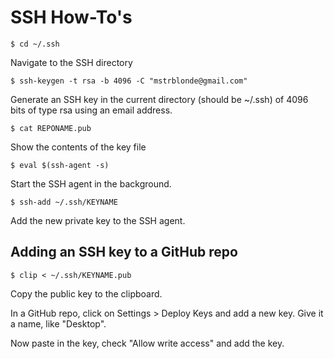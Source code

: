 # SSH How-To's

```
$ cd ~/.ssh
```

Navigate to the SSH directory

```
$ ssh-keygen -t rsa -b 4096 -C "mstrblonde@gmail.com"
```

Generate an SSH key in the current directory (should be ~/.ssh) of 4096 bits of type rsa using an email address.

```
$ cat REPONAME.pub
```

Show the contents of the key file

```
$ eval $(ssh-agent -s)
```

Start the SSH agent in the background.

```
$ ssh-add ~/.ssh/KEYNAME
```

Add the new private key to the SSH agent.

## Adding an SSH key to a GitHub repo

```
$ clip < ~/.ssh/KEYNAME.pub
```

Copy the public key to the clipboard.

In a GitHub repo, click on Settings > Deploy Keys and add a new key. Give it a name, like "Desktop".

Now paste in the key, check "Allow write access" and add the key.
